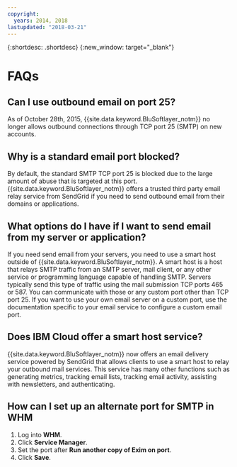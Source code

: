 ```yaml
---
copyright:
  years: 2014, 2018
lastupdated: "2018-03-21"
---
```


{:shortdesc: .shortdesc}
{:new_window: target="_blank"}

# FAQs

## Can I use outbound email on port 25?

As of October 28th, 2015, {{site.data.keyword.BluSoftlayer_notm}} no longer allows outbound connections through TCP port 25 (SMTP) on new accounts.

## Why is a standard email port blocked?

By default, the standard SMTP TCP port 25 is blocked due to the large amount of abuse that is targeted at this port. {{site.data.keyword.BluSoftlayer_notm}} offers a trusted third party email relay service from SendGrid if you need to send outbound email from their domains or applications.  

## What options do I have if I want to send email from my server or application?

If you need send email from your servers, you need to use a smart host outside of {{site.data.keyword.BluSoftlayer_notm}}. A smart host is a host that relays SMTP traffic from an SMTP server, mail client, or any other service or programming language capable of handling SMTP. Servers typically send this type of traffic using the mail submission TCP ports 465 or 587.  You can communicate with those or any custom port other than TCP port 25. If you want to use your own email server on a custom port, use the documentation specific to your email service to configure a custom email port.

## Does IBM Cloud offer a smart host service?

{{site.data.keyword.BluSoftlayer_notm}} now offers an email delivery service powered by SendGrid that allows clients to use a smart host to relay your outbound mail services. This service has many other functions such as generating metrics, tracking email lists, tracking email activity, assisting with newsletters, and authenticating.

## How can I set up an alternate port for SMTP in WHM

1. Log into **WHM**.
2. Click **Service Manager**.
3. Set the port after **Run another copy of Exim on port**.
4. Click **Save**.
